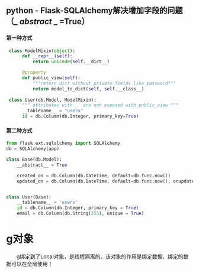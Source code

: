 ## python - Flask-SQLAlchemy解决增加字段的问题（_ _abstract_ _ =True）

#### 第一种方式

```python
 class ModelMixin(object):
      def __repr__(self):
          return unicode(self.__dict__)

      @property
      def public_view(self):
          """return dict without private fields like password"""
          return model_to_dict(self, self.__class__)  
  
 class User(db.Model, ModelMixin):
      """ attributes with _  are not exposed with public_view """
      __tablename__ = "users"
      id = db.Column(db.Integer, primary_key=True)
```

#### 第二种方式

```python
from flask.ext.sqlalchemy import SQLAlchemy
db = SQLAlchemy(app)

class Base(db.Model):
    __abstract__ = True

    created_on = db.Column(db.DateTime, default=db.func.now())
    updated_on = db.Column(db.DateTime, default=db.func.now(), onupdate=db.func.now())


class User(Base):
    __tablename__ = 'users'
    id = db.Column(db.Integer, primary_key = True)
    email = db.Column(db.String(255), unique = True)
```

# g对象

　　g绑定到了Local对象，是线程隔离的。该对象的作用是绑定数据，绑定的数据可以在全局使用！

